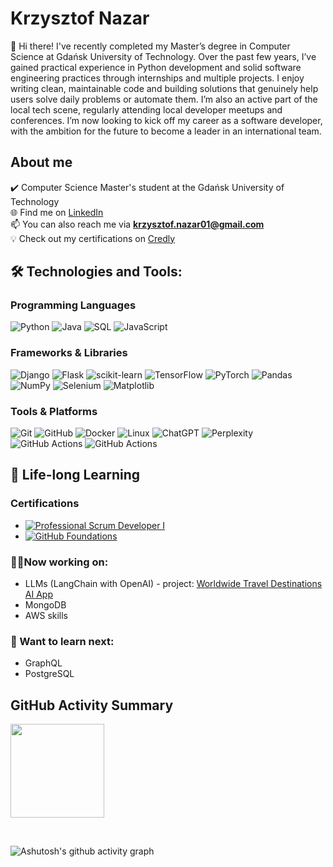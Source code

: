# Krzysztof Nazar

<p align="left">👋 Hi there! I've recently completed my Master’s degree in Computer Science at Gdańsk University of Technology. Over the past few years, I’ve gained practical experience in Python development and solid software engineering practices through internships and multiple projects. I enjoy writing clean, maintainable code and building solutions that genuinely help users solve daily problems or automate them. I’m also an active part of the local tech scene, regularly attending local developer meetups and conferences. I’m now looking to kick off my career as a software developer, with the ambition for the future to become a leader in an international team.</p>

## About me
✔️ Computer Science Master's student at the Gdańsk University of Technology\
🌐 Find me on [LinkedIn](https://www.linkedin.com/in/krzysztofnazar/)\
📫 You can also reach me via **krzysztof.nazar01@gmail.com**\
💡 Check out my certifications on [Credly](https://www.credly.com/users/krzysztof-nazar)

## 🛠 Technologies and Tools:

### Programming Languages
![Python](https://img.shields.io/badge/Python-222222.svg?style=for-the-badge&logo=python&logoColor=3776AB)
![Java](https://img.shields.io/badge/Java-222222.svg?style=for-the-badge&logo=openjdk&logoColor=007396)
![SQL](https://img.shields.io/badge/SQL-222222.svg?style=for-the-badge&logo=postgresql&logoColor=336791)
![JavaScript](https://img.shields.io/badge/JavaScript-222222.svg?style=for-the-badge&logo=javascript&logoColor=F7DF1E)

### Frameworks & Libraries
![Django](https://img.shields.io/badge/Django-222222.svg?style=for-the-badge&logo=django&logoColor=092E20)
![Flask](https://img.shields.io/badge/Flask-222222?style=for-the-badge&logo=flask&logoColor=000)
![scikit-learn](https://img.shields.io/badge/scikit--learn-222222.svg?style=for-the-badge&logo=scikit-learn&logoColor=F7931E)
![TensorFlow](https://img.shields.io/badge/TensorFlow-222222.svg?style=for-the-badge&logo=tensorflow&logoColor=FF6F00)
![PyTorch](https://img.shields.io/badge/PyTorch-222222.svg?style=for-the-badge&logo=pytorch&logoColor=EE4C2C)
![Pandas](https://img.shields.io/badge/Pandas-222222.svg?style=for-the-badge&logo=pandas&logoColor=150458)
![NumPy](https://img.shields.io/badge/NumPy-222222.svg?style=for-the-badge&logo=numpy&logoColor=4DABCF)
![Selenium](https://img.shields.io/badge/Selenium-222222?style=for-the-badge&logo=selenium&logoColor=43B02A)
![Matplotlib](https://custom-icon-badges.demolab.com/badge/Matplotlib-222222?style=for-the-badge&logo=matplotlib&logoColor=71D291)

### Tools & Platforms
![Git](https://img.shields.io/badge/Git-222222.svg?style=for-the-badge&logo=git&logoColor=F05032)
![GitHub](https://img.shields.io/badge/GitHub-222222.svg?style=for-the-badge&logo=github&logoColor=FFFFFF)
![Docker](https://img.shields.io/badge/Docker-222222.svg?style=for-the-badge&logo=docker&logoColor=2496ED)
![Linux](https://img.shields.io/badge/Linux-222222.svg?style=for-the-badge&logo=linux&logoColor=FCC624)
![ChatGPT](https://img.shields.io/badge/ChatGPT-222222.svg?style=for-the-badge&logo=openai&logoColor=FFFFFF)
![Perplexity](https://img.shields.io/badge/Perplexity-222222.svg?style=for-the-badge&logo=perplexity&logoColor=FFFFFF)
![GitHub Actions](https://img.shields.io/badge/GitHub_Actions-222222?style=for-the-badge&logo=github-actions&logoColor=FFFFFF)
![GitHub Actions](https://img.shields.io/badge/GitHub%20Pages-222222.svg?style=for-the-badge&logo=github&logoColor=FFFFFF)

## 📝 Life-long Learning
### Certifications
- [![Professional Scrum Developer I](https://img.shields.io/badge/PSD_I_Certified-222222.svg?style=for-the-badge&logo=scrumalliance&logoColor=FFFFFF)](https://www.credly.com/badges/a2fb3b41-ba96-48e9-acb4-e9c99132a494/public_url)
- [![GitHub Foundations](https://img.shields.io/badge/GitHub-Foundations-222222.svg?style=for-the-badge&logo=github&logoColor=FFFFFF)](https://www.credly.com/badges/b5515dd5-4861-4310-989f-d8da7ba8c468/public_url)

### 🏋️‍♀️Now working on:
- LLMs (LangChain with OpenAI) - project: [Worldwide Travel Destinations AI App](https://github.com/Danzigerrr/Worldwide-Travel-Destinations-AI-App)
- MongoDB
- AWS skills

### 🎯 Want to learn next:
- GraphQL
- PostgreSQL

## GitHub Activity Summary
<!-- contributions stats chart: --> 
<a href="https://github.com/traczoskar">
  <img height=150 align="center" src="https://github-readme-stats.vercel.app/api?username=danzigerrr&show_icons=true&theme=chartreuse-dark&rank_icon=github" />
</a>

<p><br></p>

<!-- contributions timeline graph: --> 
![Ashutosh's github activity graph](https://github-readme-activity-graph.vercel.app/graph?username=Danzigerrr&theme=github-compact)
